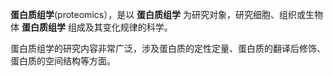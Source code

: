 __蛋白质组学__(proteomics），是以 __蛋白质组学__ 为研究对象，研究细胞、组织或生物体 __蛋白质组学__ 组成及其变化规律的科学。 

蛋白质组学的研究内容非常广泛，涉及蛋白质的定性定量、蛋白质的翻译后修饰、蛋白质的空间结构等方面。
